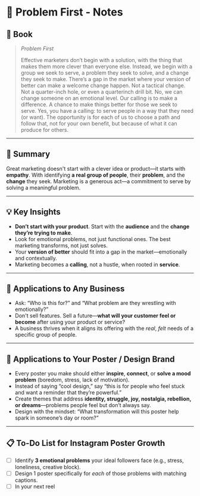 # 🎯 Problem First - Notes

## 📔 Book
>_Problem First_
>
>Effective marketers don’t begin with a solution, with the thing that makes them more clever than everyone else. Instead, we begin with a group we seek to serve, a problem they seek to solve, and a change they seek to make. There’s a gap in the market where your version of better can make a welcome change happen. Not a tactical change. Not a quarter-inch hole, or even a quarterinch drill bit. No, we can change someone on an emotional level. Our calling is to make a difference. A chance to make things better for those we seek to serve. Yes, you have a calling: to serve people in a way that they need (or want). The opportunity is for each of us to choose a path and follow that, not for your own benefit, but because of what it can produce for others.

---
## 📌 Summary
Great marketing doesn't start with a clever idea or product—it starts with **empathy**. With identifying **a real group of people**, their **problem**, and the **change** they seek. Marketing is a generous act—a commitment to serve by solving a meaningful problem.

---
## 💡 Key Insights
- **Don’t start with your product**. Start with the **audience** and the **change they’re trying to make**.
- Look for emotional problems, not just functional ones. The best marketing transforms, not just solves.
- Your **version of better** should fit into a gap in the market—emotionally and contextually.
- Marketing becomes a **calling**, not a hustle, when rooted in **service**.
---
## 🧩 Applications to Any Business
- Ask: “Who is this for?” and “What problem are they wrestling with emotionally?”
- Don't sell features. Sell a future—**what will your customer feel or become** after using your product or service?
- A business thrives when it aligns its offering with the *real*, *felt* needs of a specific group of people.

---
## 🎨 Applications to Your Poster / Design Brand
- Every poster you make should either **inspire**, **connect**, or **solve a mood problem** (boredom, stress, lack of motivation).
- Instead of saying “cool design,” say “this is for people who feel stuck and want a reminder that they’re powerful.”
- Create themes that address **identity, struggle, joy, nostalgia, rebellion, or dreams**—problems people feel but don’t always say.
- Design with the mindset: “What transformation will this poster help spark in someone’s day or room?”
---
## 📋 To-Do List for Instagram Poster Growth
- [ ] Identify **3 emotional problems** your ideal followers face (e.g., stress, loneliness, creative block).
- [ ] Design 1 poster specifically for *each* of those problems with matching captions.
- [ ] In your next reel
